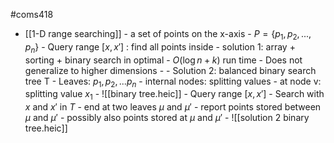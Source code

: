 #coms418 
- [[1-D range searching]]
		- a set of points on the x-axis 
			- $P = \{p_1,p_2,...,p_n\}$
			- Query range $[x,x']$ : find all points inside 
			- solution 1: array + sorting + binary search in optimal
				- $O(\log n + k)$ run time
		- Does not generalize to higher dimensions
		- 		- Solution 2: balanced binary search tree T
			- Leaves: $p_1,p_2,...p_n$
			- internal nodes: splitting values
			- at node v: splitting value $x_1$
			- ![[binary tree.heic]]
			- Query range $[x,x']$
				- Search with $x$ and $x'$ in $T$
					- end at two leaves $\mu$ and $\mu'$
					- report points stored between $\mu$ and $\mu'$ 
					- possibly also points stored at $\mu$ and $\mu'$ 
					- ![[solution 2 binary tree.heic]]